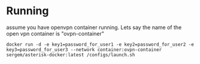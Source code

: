 # Running 

assume you have openvpn container running. Lets say the name of the open vpn container is "ovpn-container"

```
docker run -d -e key1=password_for_user1 -e key2=password_for_user2 -e key3=password_for_user3 --network container:ovpn-container sergem/asterisk-docker:latest /configs/launch.sh
```